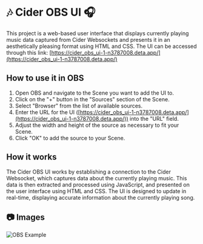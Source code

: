 
# 🎶 Cider OBS UI 🎧

This project is a web-based user interface that displays currently playing music data captured from Cider Websockets and presents it in an aesthetically pleasing format using HTML and CSS. The UI can be accessed through this link: [https://cider_obs_ui-1-n3787008.deta.app/](https://cider_obs_ui-1-n3787008.deta.app/)

## How to use it in OBS

1.  Open OBS and navigate to the Scene you want to add the UI to.
2.  Click on the "+" button in the "Sources" section of the Scene.
3.  Select "Browser" from the list of available sources.
4.  Enter the URL for the UI ([https://cider_obs_ui-1-n3787008.deta.app/](https://cider_obs_ui-1-n3787008.deta.app/)) into the "URL" field.
5.  Adjust the width and height of the source as necessary to fit your Scene.
6.  Click "OK" to add the source to your Scene.

## How it works

The Cider OBS UI works by establishing a connection to the Cider Websocket, which captures data about the currently playing music. This data is then extracted and processed using JavaScript, and presented on the user interface using HTML and CSS. The UI is designed to update in real-time, displaying accurate information about the currently playing song.

## :camera: Images

![OBS Example](https://i.ibb.co/HBZZ2TM/grafik.png)
